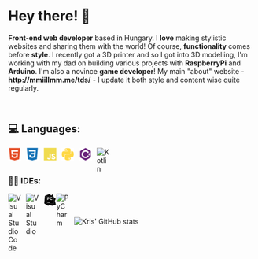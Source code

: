 <h1>Hey there! 🤗</h1>

<p><strong>Front-end web developer</strong> based in Hungary. I <strong>love</strong> making stylistic websites and sharing them with the world! Of course, <strong>functionality</strong> comes before <strong>style</strong>. I recently got a 3D printer and so I got into 3D modelling, I'm working with my dad on building various projects with <strong>RaspberryPi</strong> and <strong>Arduino</strong>. I'm also a novince <strong>game developer</strong>! My main "about" website - <strong>http://mmiillmm.me/tds/</strong> - I update it both style and content wise quite regularly. </p>

<br />

<h2>💻 Languages:</h2>

<img align="left" alt="HTML5" width="26px" src="https://raw.githubusercontent.com/devicons/devicon/1119b9f84c0290e0f0b38982099a2bd027a48bf1/icons/html5/html5-plain.svg" style="padding-right:10px;" title="HTML5" />
<img align="left" alt="CSS3" width="26px" src="https://raw.githubusercontent.com/devicons/devicon/1119b9f84c0290e0f0b38982099a2bd027a48bf1/icons/css3/css3-plain.svg" style="padding-right:10px;" title="CSS"/>
<img align="left" alt="JavaScript" width="26px" src="https://raw.githubusercontent.com/devicons/devicon/1119b9f84c0290e0f0b38982099a2bd027a48bf1/icons/javascript/javascript-plain.svg" style="padding-right:10px;" title="JavaScript" />
<img align="left" alt="Python" width="26px" src="https://raw.githubusercontent.com/devicons/devicon/1119b9f84c0290e0f0b38982099a2bd027a48bf1/icons/python/python-plain.svg" style="padding-right:10px;" title="Python" />
<img align="left" alt="C#" width="26px" src="https://raw.githubusercontent.com/devicons/devicon/1119b9f84c0290e0f0b38982099a2bd027a48bf1/icons/csharp/csharp-plain.svg" style="padding-right:10px;" title="C#"/>
<img align="left" alt="Kotlin" width="26px" src="https://upload.wikimedia.org/wikipedia/commons/0/06/Kotlin_Icon.svg" style="padding-right:10px;" title="Kotlin"/>

<br />
<br />

<h3>🧑‍💻 IDEs:</h3>

<img align="left" alt="Visual Studio Code" width="26px" src="https://cdn.jsdelivr.net/gh/devicons/devicon/icons/vscode/vscode-original.svg" style="padding-right:10px;" title="VSCode"/>
<img align="left" alt="Visual Studio" width="26px" src="https://upload.wikimedia.org/wikipedia/commons/5/59/Visual_Studio_Icon_2019.svg" style="padding-right:10px;" title="Visual Studio"/>
<img align="left" alt="PyCharm" width="26px" src="https://raw.githubusercontent.com/devicons/devicon/1119b9f84c0290e0f0b38982099a2bd027a48bf1/icons/pycharm/pycharm-plain.svg" title="PyCharm"/>
<img align="left" alt="PyCharm" width="26px" src="https://upload.wikimedia.org/wikipedia/commons/9/9c/IntelliJ_IDEA_Icon.svg" style="padding-right:10px;" title="IntellIJ"/>

<br />
<br />



![Kris' GitHub stats](https://github-readme-stats.vercel.app/api?username=mmiillmm&show_icons=true&theme=tokyonight)
<br />



